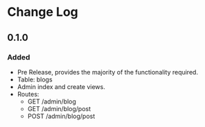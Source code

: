 # Change Log

## 0.1.0

### Added
 - Pre Release, provides the majority of the functionality required.
 - Table: blogs
 - Admin index and create views.
 - Routes:
   * GET  /admin/blog
   * GET  /admin/blog/post
   * POST /admin/blog/post
